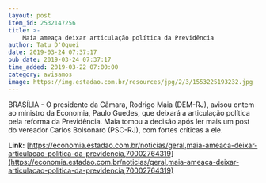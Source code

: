 ```yaml
---
layout: post
item_id: 2532147256
title: >-
    Maia ameaça deixar articulação política da Previdência
author: Tatu D'Oquei
date: 2019-03-24 07:37:17
pub_date: 2019-03-24 07:37:17
time_added: 2019-03-22 07:00:00
category: avisamos
image: https://img.estadao.com.br/resources/jpg/2/3/1553225193232.jpg
---
```


BRASÍLIA - O presidente da Câmara, Rodrigo Maia (DEM-RJ), avisou ontem ao ministro da Economia, Paulo Guedes, que deixará a articulação política pela reforma da Previdência. Maia tomou a decisão após ler mais um post do vereador Carlos Bolsonaro (PSC-RJ), com fortes críticas a ele.

**Link:** [https://economia.estadao.com.br/noticias/geral,maia-ameaca-deixar-articulacao-politica-da-previdencia,70002764319](https://economia.estadao.com.br/noticias/geral,maia-ameaca-deixar-articulacao-politica-da-previdencia,70002764319)

